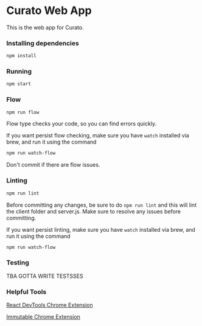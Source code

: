 # Curato Web App

This is the web app for Curato.

### Installing dependencies
```bash
npm install
```

### Running
```bash
npm start
```

### Flow
```bash
npm run flow
```

Flow type checks your code, so you can find errors quickly.

If you want persist flow checking, make sure you have `watch` installed via brew, and run it using the command

```bash
npm run watch-flow
```

Don't commit if there are flow issues.

### Linting
```bash
npm run lint
```

Before committing any changes, be sure to do `npm run lint` and this will lint the client folder and server.js. 
Make sure to resolve any issues before committing.

If you want persist linting, make sure you have `watch` installed via brew, and run it using the command

```bash
npm run watch-flow
```

### Testing

TBA GOTTA WRITE TESTSSES

### Helpful Tools
[React DevTools Chrome Extension](https://chrome.google.com/webstore/detail/react-developer-tools/fmkadmapgofadopljbjfkapdkoienihi?hl=en)

[Immutable Chrome Extension](https://chrome.google.com/webstore/detail/immutablejs-object-format/hgldghadipiblonfkkicmgcbbijnpeog)